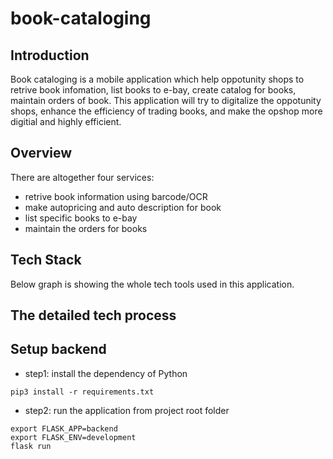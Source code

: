 # book-cataloging

## Introduction
Book cataloging is a mobile application which help oppotunity shops to retrive book infomation, list books to e-bay, create catalog for books, maintain orders of book. This application will try to digitalize the oppotunity shops, enhance the efficiency of trading books, and make the opshop more digitial and highly efficient.

## Overview
There are altogether four services:
* retrive book information using barcode/OCR
* make autopricing and auto description for book
* list specific books to e-bay
* maintain the orders for books

## Tech Stack
Below graph is showing the whole tech tools used in this application.<br>

## The detailed tech process

## Setup backend
* step1: install the dependency of Python<br>
```
pip3 install -r requirements.txt
```
* step2: run the application from project root folder<br>
```
export FLASK_APP=backend
export FLASK_ENV=development
flask run
```
